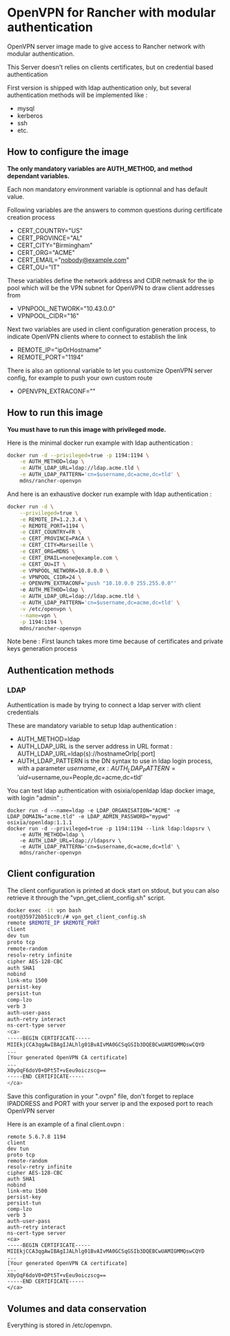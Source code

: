 # OpenVPN for Rancher with modular authentication

OpenVPN server image made to give access to Rancher network with modular authentication.

This Server doesn't relies on clients certificates, but on credential based authentication

First version is shipped with ldap authentication only, but several authentication methods will be implemented like :
- mysql
- kerberos
- ssh
- etc.

## How to configure the image

**The only mandatory variables are AUTH_METHOD, and method dependant variables.**

Each non mandatory environment variable is optionnal and has default value.

Following variables are the answers to common questions during certificate 
creation process 
- CERT_COUNTRY="US"
- CERT_PROVINCE="AL"
- CERT_CITY="Birmingham"
- CERT_ORG="ACME"
- CERT_EMAIL="nobody@example.com"
- CERT_OU="IT"

These variables define the network address and CIDR netmask for the ip pool which 
will be the VPN subnet for OpenVPN to draw client addresses from
- VPNPOOL_NETWORK="10.43.0.0"
- VPNPOOL_CIDR="16"

Next two variables are used in client configuration generation process, 
to indicate OpenVPN clients where to connect to establish the link
- REMOTE_IP="ipOrHostname"
- REMOTE_PORT="1194"

There is also an optionnal variable to let you customize OpenVPN server config, 
for example to push your own custom route
- OPENVPN_EXTRACONF=""

## How to run this image

**You must have to run this image with privileged mode.**

Here is the minimal docker run example with ldap authentication :
```sh
docker run -d --privileged=true -p 1194:1194 \
    -e AUTH_METHOD=ldap \
    -e AUTH_LDAP_URL=ldap://ldap.acme.tld \
    -e AUTH_LDAP_PATTERN='cn=$username,dc=acme,dc=tld' \
    mdns/rancher-openvpn
```

And here is an exhaustive docker run example with ldap authentication :
```sh
docker run -d \
    --privileged=true \
    -e REMOTE_IP=1.2.3.4 \
    -e REMOTE_PORT=1194 \
    -e CERT_COUNTRY=FR \
    -e CERT_PROVINCE=PACA \
    -e CERT_CITY=Marseille \
    -e CERT_ORG=MDNS \
    -e CERT_EMAIL=none@example.com \
    -e CERT_OU=IT \
    -e VPNPOOL_NETWORK=10.8.0.0 \
    -e VPNPOOL_CIDR=24 \
    -e OPENVPN_EXTRACONF='push "10.10.0.0 255.255.0.0"'
    -e AUTH_METHOD=ldap \
    -e AUTH_LDAP_URL=ldap://ldap.acme.tld \
    -e AUTH_LDAP_PATTERN='cn=$username,dc=acme,dc=tld' \
    -v /etc/openvpn \
    --name=vpn \
    -p 1194:1194 \
    mdns/rancher-openvpn
```

Note bene : First launch takes more time because of certificates and private keys generation
process

## Authentication methods

### LDAP

Authentication is made by trying to connect a ldap server with client credentials

These are mandatory variable to setup ldap authentication :

- AUTH_METHOD=ldap
- AUTH_LDAP_URL is the server address in URL format : AUTH_LDAP_URL=ldap(s)://hostnameOrIp[:port]
- AUTH_LDAP_PATTERN is the DN syntax to use in ldap login process, with a parameter $username, ex : AUTH_LDAP_PATTERN='uid=$username,ou=People,dc=acme,dc=tld'

You can test ldap authentication with osixia/openldap ldap docker image, with login "admin" :
```
docker run -d --name=ldap -e LDAP_ORGANISATION="ACME" -e LDAP_DOMAIN="acme.tld" -e LDAP_ADMIN_PASSWORD="mypwd" osixia/openldap:1.1.1
docker run -d --privileged=true -p 1194:1194 --link ldap:ldapsrv \
    -e AUTH_METHOD=ldap \
    -e AUTH_LDAP_URL=ldap://ldapsrv \
    -e AUTH_LDAP_PATTERN='cn=$username,dc=acme,dc=tld' \
    mdns/rancher-openvpn
```

## Client configuration

The client configuration is printed at dock start on stdout, but you can also 
retrieve it through the "vpn_get_client_config.sh" script.

```sh
docker exec -it vpn bash
root@35972bb51cc9:/# vpn_get_client_config.sh
remote $REMOTE_IP $REMOTE_PORT
client
dev tun
proto tcp
remote-random
resolv-retry infinite
cipher AES-128-CBC
auth SHA1
nobind
link-mtu 1500
persist-key
persist-tun
comp-lzo
verb 3
auth-user-pass
auth-retry interact
ns-cert-type server
<ca>
-----BEGIN CERTIFICATE-----
MIIEkjCCA3qgAwIBAgIJALhlg01BvAIvMA0GCSqGSIb3DQEBCwUAMIGMMQswCQYD
...
[Your generated OpenVPN CA certificate]
...
X0yOqF6doV0+DPt5T+vEeu9oiczscg==
-----END CERTIFICATE-----
</ca>
```

Save this configuration in your ".ovpn" file, don't forget to replace IPADDRESS 
and PORT with your server ip and the exposed port to reach OpenVPN server

Here is an example of a final client.ovpn :

```
remote 5.6.7.8 1194
client
dev tun
proto tcp
remote-random
resolv-retry infinite
cipher AES-128-CBC
auth SHA1
nobind
link-mtu 1500
persist-key
persist-tun
comp-lzo
verb 3
auth-user-pass
auth-retry interact
ns-cert-type server
<ca>
-----BEGIN CERTIFICATE-----
MIIEkjCCA3qgAwIBAgIJALhlg01BvAIvMA0GCSqGSIb3DQEBCwUAMIGMMQswCQYD
...
[Your generated OpenVPN CA certificate]
...
X0yOqF6doV0+DPt5T+vEeu9oiczscg==
-----END CERTIFICATE-----
</ca>
```

## Volumes and data conservation

Everything is stored in /etc/openvpn.
